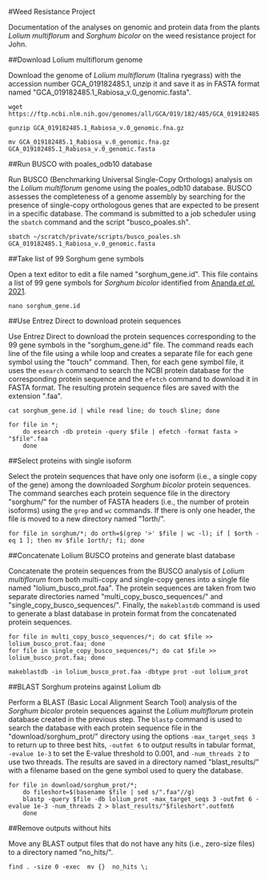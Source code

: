#Weed Resistance Project

Documentation of the analyses on genomic and protein data from the plants *Lolium multiflorum* and *Sorghum bicolor* on the weed resistance project for John.

##Download Lolium multiflorum genome

Download the genome of *Lolium multiflorum* (Italina ryegrass) with the accession number GCA_019182485.1, unzip it and save it as in FASTA format named "GCA_019182485.1_Rabiosa_v.0_genomic.fasta".

```
wget https://ftp.ncbi.nlm.nih.gov/genomes/all/GCA/019/182/485/GCA_019182485.1_Rabiosa_v.0/GCA_019182485.1_Rabiosa_v.0_genomic.fna.gz

gunzip GCA_019182485.1_Rabiosa_v.0_genomic.fna.gz

mv GCA_019182485.1_Rabiosa_v.0_genomic.fna.gz GCA_019182485.1_Rabiosa_v.0_genomic.fasta
```

##Run BUSCO with poales_odb10 database

Run BUSCO (Benchmarking Universal Single-Copy Orthologs) analysis on the *Lolium multiflorum* genome using the poales_odb10 database. BUSCO assesses the completeness of a genome assembly by searching for the presence of single-copy orthologous genes that are expected to be present in a specific database. The command is submitted to a job scheduler using the `sbatch` command and the script "busco_poales.sh".

```
sbatch ~/scratch/private/scripts/busco_poales.sh GCA_019182485.1_Rabiosa_v.0_genomic.fasta
```

##Take list of 99 Sorghum gene symbols

Open a text editor to edit a file named "sorghum_gene.id". This file contains a list of 99 gene symbols for *Sorghum bicolor* identified from [Ananda *et al.* 2021](https://doi.org/10.1002/tpg2.20123).

```
nano sorghum_gene.id
```

##Use Entrez Direct to download protein sequences

Use Entrez Direct to download the protein sequences corresponding to the 99 gene symbols in the "sorghum_gene.id" file. The command reads each line of the file using a while loop and creates a separate file for each gene symbol using the "touch" command. Then, for each gene symbol file, it uses the `esearch` command to search the NCBI protein database for the corresponding protein sequence and the `efetch` command to download it in FASTA format. The resulting protein sequence files are saved with the extension ".faa".

```
cat sorghum_gene.id | while read line; do touch $line; done

for file in *;
    do esearch -db protein -query $file | efetch -format fasta > "$file".faa
    done
```

##Select proteins with single isoform

Select the protein sequences that have only one isoform (i.e., a single copy of the gene) among the downloaded *Sorghum bicolor* protein sequences. The command searches each protein sequence file in the directory "sorghum/" for the number of FASTA headers (i.e., the number of protein isoforms) using the `grep` and `wc` commands. If there is only one header, the file is moved to a new directory named "1orth/".

```
for file in sorghum/*; do orth=$(grep '>' $file | wc -l); if [ $orth -eq 1 ]; then mv $file 1orth/; fi; done
```

##Concatenate Lolium BUSCO proteins and generate blast database

Concatenate the protein sequences from the BUSCO analysis of *Lolium multiflorum* from both multi-copy and single-copy genes into a single file named "lolium_busco_prot.faa". The protein sequences are taken from two separate directories named "multi_copy_busco_sequences/" and "single_copy_busco_sequences/". Finally, the `makeblastdb` command is used to generate a blast database in protein format from the concatenated protein sequences.

```
for file in multi_copy_busco_sequences/*; do cat $file >> lolium_busco_prot.faa; done
for file in single_copy_busco_sequences/*; do cat $file >> lolium_busco_prot.faa; done

makeblastdb -in lolium_busco_prot.faa -dbtype prot -out lolium_prot
```

##BLAST Sorghum proteins against Lolium db

Perform a BLAST (Basic Local Alignment Search Tool) analysis of the *Sorghum bicolor* protein sequences against the *Lolium multiflorum* protein database created in the previous step. The `blastp` command is used to search the database with each protein sequence file in the "download/sorghum_prot/" directory using the options `-max_target_seqs 3` to return up to three best hits, `-outfmt 6` to output results in tabular format, `-evalue 1e-3` to set the E-value threshold to 0.001, and `-num_threads 2` to use two threads. The results are saved in a directory named "blast_results/" with a filename based on the gene symbol used to query the database.

```
for file in download/sorghum_prot/*;
    do fileshort=$(basename $file | sed s/".faa"//g)
    blastp -query $file -db lolium_prot -max_target_seqs 3 -outfmt 6 -evalue 1e-3 -num_threads 2 > blast_results/"$fileshort".outfmt6
    done
```

##Remove outputs without hits

Move any BLAST output files that do not have any hits (i.e., zero-size files) to a directory named "no_hits/".

```
find . -size 0 -exec  mv {}  no_hits \;
```

